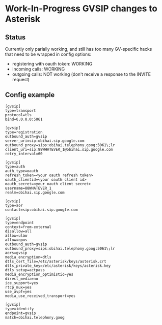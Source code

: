 # Work-In-Progress GVSIP changes to Asterisk

## Status
Currently only parially working, and still has too many GV-specific hacks that need to be wrapped in config options:

- registering with oauth token: WORKING
- incoming calls: WORKING
- outgoing calls: NOT working (don't receive a response to the INVITE request)

## Config example
```
[gvsip]
type=transport
protocol=tls
bind=0.0.0.0:5061

[gvsip]
type=registration
outbound_auth=gvsip
server_uri=sip:obihai.sip.google.com
outbound_proxy=sips:obihai.telephony.goog:5061\;lr
client_uri=sip:88WHATEVER_1@obihai.sip.google.com
retry_interval=60

[gvsip]
type=auth
auth_type=oauth
refresh_token=<your oauth refresh token>
oauth_clientid=<your oauth client id>
oauth_secret=<your oauth client secret>
username=88WHATEVER_1
realm=obihai.sip.google.com

[gvsip]
type=aor
contact=sip:obihai.sip.google.com

[gvsip]
type=endpoint
context=from-external
disallow=all
allow=ulaw
allow=opus
outbound_auth=gvsip
outbound_proxy=sips:obihai.telephony.goog:5061\;lr
aors=gvsip
media_encryption=dtls
dtls_cert_file=/etc/asterisk/keys/asterisk.crt
dtls_private_key=/etc/asterisk/keys/asterisk.key
dtls_setup=actpass
media_encryption_optimistic=yes
direct_media=no
ice_support=yes
rtcp_mux=yes
use_avpf=yes
media_use_received_transport=yes

[gvsip]
type=identify
endpoint=gvsip
match=obihai.telephony.goog
```
